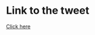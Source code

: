 # Link to the tweet

[Click here](https://twitter.com/roc_tanweer/status/1505854229059031040?s=20&t=lm50ehsJbnS3szu-1x6NPw)